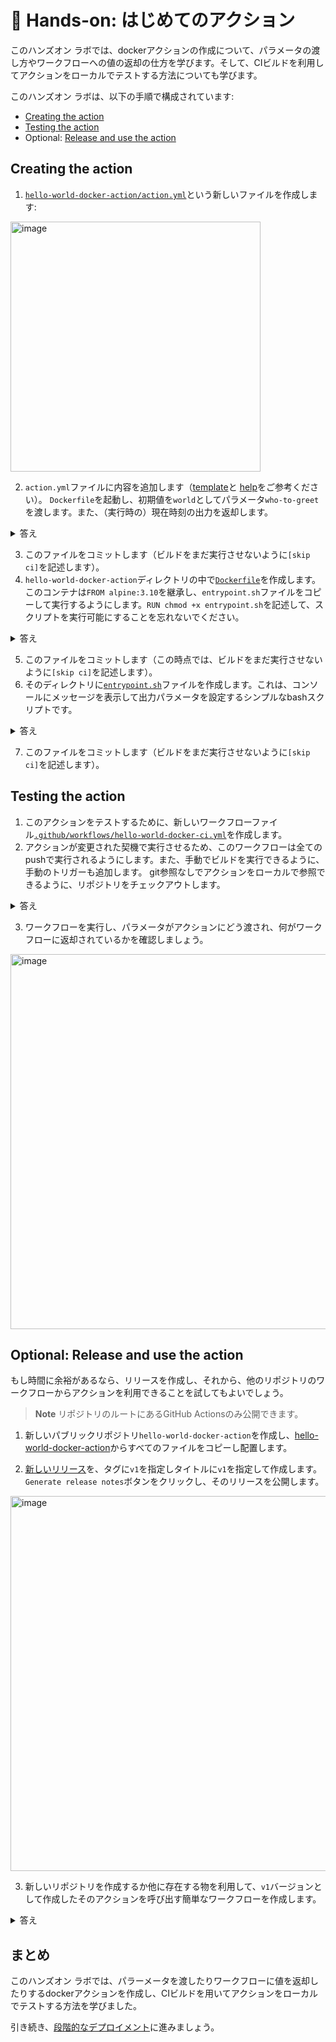 # 🔨 Hands-on: はじめてのアクション

このハンズオン ラボでは、dockerアクションの作成について、パラメータの渡し方やワークフローへの値の返却の仕方を学びます。そして、CIビルドを利用してアクションをローカルでテストする方法についても学びます。

このハンズオン ラボは、以下の手順で構成されています:
- [Creating the action](#creating-the-action)
- [Testing the action](#testing-the-action)
- Optional: [Release and use the action](#optional-release-and-use-the-action)


## Creating the action

1. [`hello-world-docker-action/action.yml`](/../../new/main?filename=hello-world-docker-action%2Faction.yml)という新しいファイルを作成します:
<img width="400" alt="image" src="https://user-images.githubusercontent.com/5276337/174234628-14f58066-3188-42a6-9204-99c577558c08.png">

2. `action.yml`ファイルに内容を追加します（[template](https://github.com/actions/hello-world-docker-action)と
[help](https://github.com/actions/hello-world-docker-action)をご参考ください）。
`Dockerfile`を起動し、初期値を`world`としてパラメータ`who-to-greet`を渡します。また、（実行時の）現在時刻の出力を返却します。


<details>
  <summary>答え</summary>

```YAML
name: 'Hello World Docker Action'
description: 'Say hello to a user or the world.'
inputs:
  who-to-greet:
    description: 'Who to greet'
    required: true
    default: 'world'
outputs:
  time:
    description: 'The time we said hello.'
runs:
  using: 'docker'
  image: 'Dockerfile'
  args:
    - ${{ inputs.who-to-greet }}
```

</details>

3. このファイルをコミットします（ビルドをまだ実行させないように`[skip ci]`を記述します）。
4. `hello-world-docker-action`ディレクトリの中で[`Dockerfile`](/../../new/main?filename=hello-world-docker-action%2FDockerfile)を作成します。このコンテナは`FROM alpine:3.10`を継承し、`entrypoint.sh`ファイルをコピーして実行するようにします。`RUN chmod +x entrypoint.sh`を記述して、スクリプトを実行可能にすることを忘れないでください。

<details>
  <summary>答え</summary>

```dockerfile
FROM alpine:3.10

COPY entrypoint.sh /entrypoint.sh

RUN chmod +x entrypoint.sh

ENTRYPOINT ["/entrypoint.sh"]
```

</details>

5. このファイルをコミットします（この時点では、ビルドをまだ実行させないように`[skip ci]`を記述します）。
6. そのディレクトリに[`entrypoint.sh`](/../../new/main?filename=hello-world-docker-action%2Fentrypoint.sh)ファイルを作成します。これは、コンソールにメッセージを表示して出力パラメータを設定するシンプルなbashスクリプトです。

<details>
  <summary>答え</summary>

```bash
#!/bin/sh -l

echo "hello $1"

echo "time=$(date)" >> $GITHUB_OUTPUT
```

</details>

7. このファイルをコミットします（ビルドをまだ実行させないように`[skip ci]`を記述します）。

## Testing the action

1. このアクションをテストするために、新しいワークフローファイル[`.github/workflows/hello-world-docker-ci.yml`](/../../new/main?filename=.github%2Fworkflows%2Fhello-world-docker-ci.yml&workflow_template=blank)を作成します。
2. アクションが変更された契機で実行させるため、このワークフローは全てのpushで実行されるようにします。また、手動でビルドを実行できるように、手動のトリガーも追加します。
   git参照なしでアクションをローカルで参照できるように、リポジトリをチェックアウトします。

<details>
  <summary>答え</summary>

```YAML
name: CI Build for Docker Action
on:
  push:
    branches: [ main ]
    paths: [ hello-world-docker-action/** ]
  workflow_dispatch:

jobs:
  test-action:
    runs-on: ubuntu-latest
    steps:
      - name: Checkout
        uses: actions/checkout@v3.3.0

      - name: Run my own container action
        id: hello-action
        uses: ./hello-world-docker-action
        with:
          who-to-greet: '@wulfland'

      - name: Output time set in the container
        run: echo "The time was ${{ steps.hello-action.outputs.time }} when the action said hello"

```

</details>

3. ワークフローを実行し、パラメータがアクションにどう渡され、何がワークフローに返却されているかを確認しましょう。

<img width="600" alt="image" src="https://user-images.githubusercontent.com/5276337/174239255-262a8014-4b66-40df-aa17-6f043f948342.png">

## Optional: Release and use the action

もし時間に余裕があるなら、リリースを作成し、それから、他のリポジトリのワークフローからアクションを利用できることを試してもよいでしょう。

> **Note**
> リポジトリのルートにあるGitHub Actionsのみ公開できます。

1. 新しいパブリックリポジトリ`hello-world-docker-action`を作成し、[hello-world-docker-action](../hello-world-docker-action)からすべてのファイルをコピーし配置します。

2. [新しいリリース](/../..releases/new)を、タグに`v1`を指定しタイトルに`v1`を指定して作成します。`Generate release notes`ボタンをクリックし、そのリリースを公開します。

<img width="600" alt="image" src="https://user-images.githubusercontent.com/5276337/174241482-6d3d0c34-9d55-4e3d-86fa-8ac28055cea8.png">

3. 新しいリポジトリを作成するか他に存在する物を利用して、`v1`バージョンとして作成したそのアクションを呼び出す簡単なワークフローを作成します。

<details>
  <summary>答え</summary>

```YAML
name: Test
on: [workflow_dispatch]

jobs:
  test-action:
    runs-on: ubuntu-latest
    steps:
      - name: Say hello
        uses: <your-github-username>/hello-world-docker-action@v1
        with:
          who-to-greet: '@octocat'
```

</details>

## まとめ

このハンズオン ラボでは、パラーメータを渡したりワークフローに値を返却したりするdockerアクションを作成し、CIビルドを用いてアクションをローカルでテストする方法を学びました。

引き続き、[段階的なデプロイメント](03-Staged-deployments-ja.md)に進みましょう。

